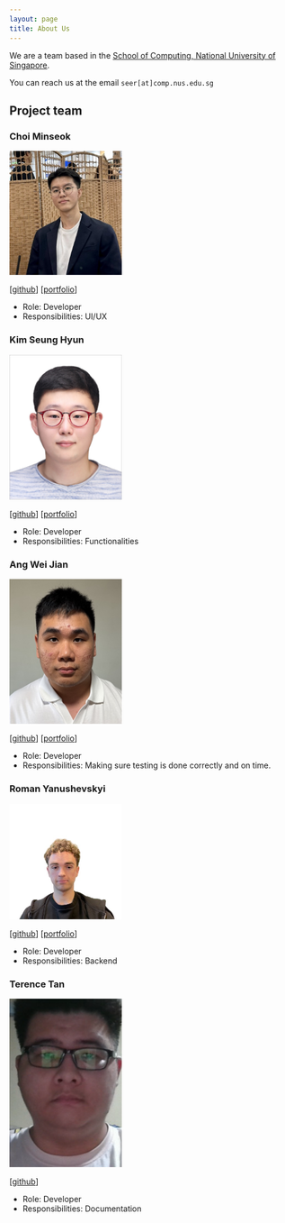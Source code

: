 ```yaml
---
layout: page
title: About Us
---
```


We are a team based in the [School of Computing, National University of Singapore](https://www.comp.nus.edu.sg).

You can reach us at the email `seer[at]comp.nus.edu.sg`

## Project team

### Choi Minseok

<img src="images/cscms03.png" width="200px">

[[github](http://github.com/cscms03)]
[[portfolio](team/cscms03.md)]

* Role: Developer
* Responsibilities: UI/UX


### Kim Seung Hyun

<img src="images/kimseunghyun.png" width="200px">

[[github](http://github.com/kimseunghyun-kr)]
[[portfolio](team/johndoe.md)]

* Role: Developer
* Responsibilities: Functionalities

### Ang Wei Jian

<img src="images/wilkinsang.png" width="200px">

[[github](https://github.com/WilkinsAng)]
[[portfolio](team/johndoe.md)]

* Role: Developer
* Responsibilities: Making sure testing is done correctly and on time.


### Roman Yanushevskyi

<img src="images/wailydest.png" width="200px">

[[github](http://github.com/wailydest)]
[[portfolio](team/johndoe.md)]

* Role: Developer
* Responsibilities: Backend


### Terence Tan

<img src="images/terentwc.png" width="200px">

[[github](http://github.com/terentwc)]

* Role: Developer
* Responsibilities: Documentation
